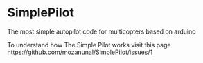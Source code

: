 # SimplePilot
The most simple autopilot code for multicopters based on arduino


To understand how The Simple Pilot works visit this page
https://github.com/mozanunal/SimplePilot/issues/1


